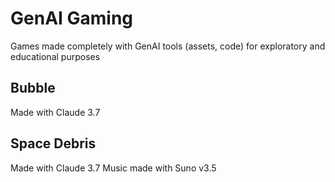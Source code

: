 # GenAI Gaming
 Games made completely with GenAI tools (assets, code) for exploratory and educational purposes

## Bubble
Made with Claude 3.7

## Space Debris
Made with Claude 3.7
Music made with Suno v3.5
